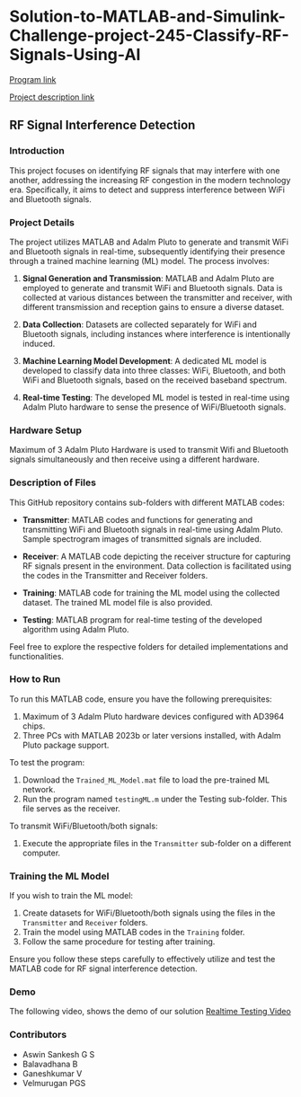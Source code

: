 # Solution-to-MATLAB-and-Simulink-Challenge-project-245-Classify-RF-Signals-Using-AI
[Program link](https://github.com/mathworks/MATLAB-Simulink-Challenge-Project-Hub)

[Project description link](https://github.com/mathworks/MATLAB-Simulink-Challenge-Project-Hub/tree/main/projects/Classify%20RF%20Signals%20Using%20AI)
## RF Signal Interference Detection

### Introduction

This project focuses on identifying RF signals that may interfere with one another, addressing the increasing RF congestion in the modern technology era. Specifically, it aims to detect and suppress interference between WiFi and Bluetooth signals.

### Project Details

The project utilizes MATLAB and Adalm Pluto to generate and transmit WiFi and Bluetooth signals in real-time, subsequently identifying their presence through a trained machine learning (ML) model. The process involves:

1. **Signal Generation and Transmission**: MATLAB and Adalm Pluto are employed to generate and transmit WiFi and Bluetooth signals. Data is collected at various distances between the transmitter and receiver, with different transmission and reception gains to ensure a diverse dataset.

2. **Data Collection**: Datasets are collected separately for WiFi and Bluetooth signals, including instances where interference is intentionally induced.

3. **Machine Learning Model Development**: A dedicated ML model is developed to classify data into three classes: WiFi, Bluetooth, and both WiFi and Bluetooth signals, based on the received baseband spectrum.

4. **Real-time Testing**: The developed ML model is tested in real-time using Adalm Pluto hardware to sense the presence of WiFi/Bluetooth signals.

### Hardware Setup
Maximum of 3 Adalm Pluto Hardware is used to transmit Wifi and Bluetooth signals simultaneously 
and then receive using a different hardware.
### Description of Files

This GitHub repository contains sub-folders with different MATLAB codes:

- **Transmitter**: MATLAB codes and functions for generating and transmitting WiFi and Bluetooth signals in real-time using Adalm Pluto. Sample spectrogram images of transmitted signals are included.

- **Receiver**: A MATLAB code depicting the receiver structure for capturing RF signals present in the environment. Data collection is facilitated using the codes in the Transmitter and Receiver folders.

- **Training**: MATLAB code for training the ML model using the collected dataset. The trained ML model file is also provided.

- **Testing**: MATLAB program for real-time testing of the developed algorithm using Adalm Pluto.

Feel free to explore the respective folders for detailed implementations and functionalities.
### How to Run

To run this MATLAB code, ensure you have the following prerequisites:

1. Maximum of 3 Adalm Pluto hardware devices configured with AD3964 chips.
2. Three PCs with MATLAB 2023b or later versions installed, with Adalm Pluto package support.

To test the program:

1. Download the `Trained_ML_Model.mat` file to load the pre-trained ML network.
2. Run the program named `testingML.m` under the Testing sub-folder. This file serves as the receiver.

To transmit WiFi/Bluetooth/both signals:

1. Execute the appropriate files in the `Transmitter` sub-folder on a different computer.

### Training the ML Model

If you wish to train the ML model:

1. Create datasets for WiFi/Bluetooth/both signals using the files in the `Transmitter` and `Receiver` folders.
2. Train the model using MATLAB codes in the `Training` folder.
3. Follow the same procedure for testing after training.

Ensure you follow these steps carefully to effectively utilize and test the MATLAB code for RF signal interference detection.
### Demo

The following video, shows the demo of our solution
[Realtime Testing Video](https://github.com/AswinSankeshGS/Solution-to-MATLAB-and-Simulink-Challenge-project-245-Classify-RF-Signals-Using-AI/blob/ccf7d46ab5a93f201118be269ef35d9540774a3d/Realtime_Testing_Video/Final_Realtime_Testing.mp4)
### Contributors

- Aswin Sankesh G S
- Balavadhana B
- Ganeshkumar V
- Velmurugan PGS



